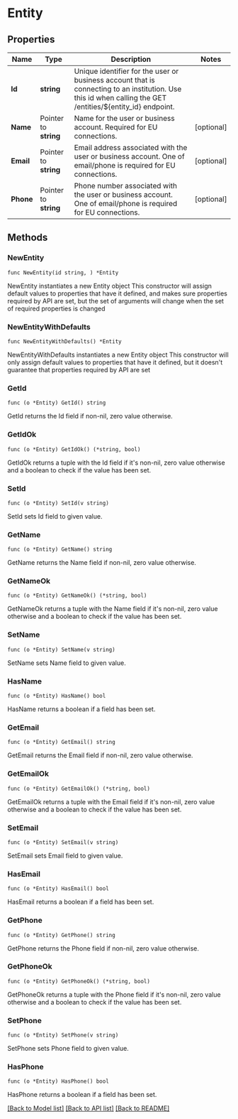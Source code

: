 # Entity

## Properties

Name | Type | Description | Notes
------------ | ------------- | ------------- | -------------
**Id** | **string** | Unique identifier for the user or business account that is connecting to an institution. Use this id when calling the GET /entities/${entity_id} endpoint. | 
**Name** | Pointer to **string** | Name for the user or business account. Required for EU connections. | [optional] 
**Email** | Pointer to **string** | Email address associated with the user or business account. One of email/phone is required for EU connections. | [optional] 
**Phone** | Pointer to **string** | Phone number associated with the user or business account. One of email/phone is required for EU connections. | [optional] 

## Methods

### NewEntity

`func NewEntity(id string, ) *Entity`

NewEntity instantiates a new Entity object
This constructor will assign default values to properties that have it defined,
and makes sure properties required by API are set, but the set of arguments
will change when the set of required properties is changed

### NewEntityWithDefaults

`func NewEntityWithDefaults() *Entity`

NewEntityWithDefaults instantiates a new Entity object
This constructor will only assign default values to properties that have it defined,
but it doesn't guarantee that properties required by API are set

### GetId

`func (o *Entity) GetId() string`

GetId returns the Id field if non-nil, zero value otherwise.

### GetIdOk

`func (o *Entity) GetIdOk() (*string, bool)`

GetIdOk returns a tuple with the Id field if it's non-nil, zero value otherwise
and a boolean to check if the value has been set.

### SetId

`func (o *Entity) SetId(v string)`

SetId sets Id field to given value.


### GetName

`func (o *Entity) GetName() string`

GetName returns the Name field if non-nil, zero value otherwise.

### GetNameOk

`func (o *Entity) GetNameOk() (*string, bool)`

GetNameOk returns a tuple with the Name field if it's non-nil, zero value otherwise
and a boolean to check if the value has been set.

### SetName

`func (o *Entity) SetName(v string)`

SetName sets Name field to given value.

### HasName

`func (o *Entity) HasName() bool`

HasName returns a boolean if a field has been set.

### GetEmail

`func (o *Entity) GetEmail() string`

GetEmail returns the Email field if non-nil, zero value otherwise.

### GetEmailOk

`func (o *Entity) GetEmailOk() (*string, bool)`

GetEmailOk returns a tuple with the Email field if it's non-nil, zero value otherwise
and a boolean to check if the value has been set.

### SetEmail

`func (o *Entity) SetEmail(v string)`

SetEmail sets Email field to given value.

### HasEmail

`func (o *Entity) HasEmail() bool`

HasEmail returns a boolean if a field has been set.

### GetPhone

`func (o *Entity) GetPhone() string`

GetPhone returns the Phone field if non-nil, zero value otherwise.

### GetPhoneOk

`func (o *Entity) GetPhoneOk() (*string, bool)`

GetPhoneOk returns a tuple with the Phone field if it's non-nil, zero value otherwise
and a boolean to check if the value has been set.

### SetPhone

`func (o *Entity) SetPhone(v string)`

SetPhone sets Phone field to given value.

### HasPhone

`func (o *Entity) HasPhone() bool`

HasPhone returns a boolean if a field has been set.


[[Back to Model list]](../README.md#documentation-for-models) [[Back to API list]](../README.md#documentation-for-api-endpoints) [[Back to README]](../README.md)


